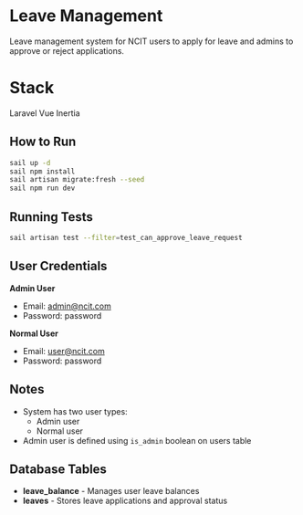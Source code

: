# Leave Management

Leave management system for NCIT users to apply for leave and admins to approve or reject applications. 

# Stack

Laravel
Vue
Inertia

## How to Run

```bash
sail up -d
sail npm install
sail artisan migrate:fresh --seed
sail npm run dev
```

## Running Tests

```bash
sail artisan test --filter=test_can_approve_leave_request
```

## User Credentials

**Admin User**
- Email: admin@ncit.com
- Password: password

**Normal User**
- Email: user@ncit.com
- Password: password

## Notes

- System has two user types:
  - Admin user
  - Normal user
- Admin user is defined using `is_admin` boolean on users table

## Database Tables

- **leave_balance** - Manages user leave balances
- **leaves** - Stores leave applications and approval status